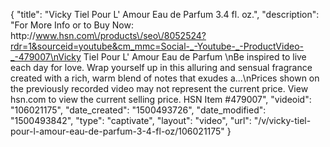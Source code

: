 {
    "title": "Vicky Tiel Pour L' Amour Eau de Parfum 3.4 fl. oz.",
    "description": "For More Info or to Buy Now: http:\/\/www.hsn.com\/products\/seo\/8052524?rdr=1&sourceid=youtube&cm_mmc=Social-_-Youtube-_-ProductVideo-_-479007\nVicky Tiel Pour L' Amour Eau de Parfum  \nBe inspired to live each day for love. Wrap yourself up in this alluring and sensual fragrance created with a rich, warm blend of notes that exudes a...\nPrices shown on the previously recorded video may not represent the current price.  View hsn.com to view the current selling price. HSN Item #479007",
    "videoid": "106021175",
    "date_created": "1500493726",
    "date_modified": "1500493842",
    "type": "captivate",
    "layout": "video",
    "url": "\/v\/vicky-tiel-pour-l-amour-eau-de-parfum-3-4-fl-oz\/106021175"
}
